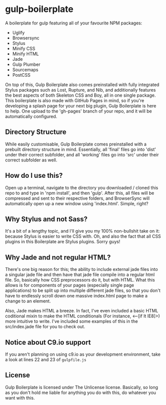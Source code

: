 # gulp-boilerplate
A boilerplate for gulp featuring all of your favourite NPM packages:
* Uglify
* Browsersync
* Stylus
* Minify CSS
* Minify HTML
* Jade
* Gulp Plumber
* Sourcemaps
* PostCSS

On top of this, Gulp Boilerplate also comes preinstalled with fully integrated Stylus packages such as Lost, Rupture, and Nib, and additionally features the best aspects of both Skeleton CSS and Boy, all in one single package. This boilerplate is also made with GitHub Pages in mind, so if you're developing a splash page for your next big plugin, Gulp Boilerplate is here to help. One upload to the 'gh-pages' branch of your repo, and it will be automatically configured.

## Directory Structure
While easily customisable, Gulp Boilerplate comes preinstalled with a prebuilt directory structure in mind. Essentially, all 'final' files go into 'dist' under their correct subfolder, and all 'working' files go into 'src' under their correct subfolder as well. 

## How do I use this?
Open up a terminal, navigate to the directory you downloaded / cloned this repo to and type in 'npm install', and then 'gulp'. After this, all files will be compressed and sent to their respective folders, and BrowserSync will automatically open up a new window using 'index.html'. Simple, right?

## Why Stylus and not Sass?
It's a bit of a lengthy topic, and I'll give you my 100% non-bullshit take on it: because Stylus is easier to write CSS with. Oh, and also the fact that all CSS plugins in this Boilerplate are Stylus plugins. Sorry guys!

## Why Jade and not regular HTML?
There's one big reason for this; the ability to include external jade files into a singular jade file and then have that jade file compile into a regular html file. So, basically how CSS preprocessors do it, but with HTML. What this allows is for components of your pages (especially single page applications) to be split up into multiple different jade files, so that you don't have to endlessly scroll down one massive index.html page to make a change to an element.

Also, Jade makes HTML a breeze. In fact, I've even included a basic HTML coditional mixin to make the HTML conditionals (For instance, <--[if lt IE8]>) more intuitive to write. I've included some examples of this in the src/index.jade file for you to check out.

## Notice about C9.io support
If you aren't planning on using c9.io as your development environment, take a look at lines 22 and 23 of `gulpfile.js`

## License
Gulp Boilerplate is licensed under The Unlicense license. Basically, so long as you don't hold me liable for anything you do with this, do whatever you want with this.
